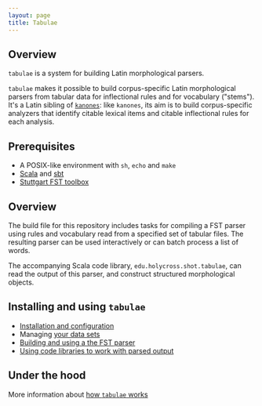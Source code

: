 ```yaml
---
layout: page
title: Tabulae
---
```



## Overview

`tabulae` is a system for building Latin morphological parsers.

`tabulae` makes it possible to build corpus-specific Latin morphological parsers from tabular data for inflectional rules and for vocabulary ("stems").  It's a Latin sibling of [`kanones`](https://github.com/neelsmith/kanones):  like `kanones`, its aim is to build corpus-specific analyzers that identify citable lexical items and citable inflectional rules for each analysis.



## Prerequisites


- A POSIX-like environment with `sh`, `echo` and `make`
- [Scala](https://www.scala-lang.org/) and [sbt](https://github.com/sbt/sbt)
- [Stuttgart FST toolbox](http://www.cis.uni-muenchen.de/~schmid/tools/SFST/)


## Overview

The build file for this repository includes tasks for compiling a FST parser using rules and vocabulary read from a specified set of tabular files.  The resulting parser can be used interactively or can batch process a list of words.

The accompanying Scala code library, `edu.holycross.shot.tabulae`, can read the output of this parser, and construct structured morphological objects.

## Installing and using `tabulae`

-   [Installation and configuration](configuration)
-   Managing [your data sets](datasets)
-   [Building and using a the FST parser](parsing)
-   [Using code libraries to work with parsed output](code-library)

## Under the hood

More information about [how `tabulae` works](how-works)
